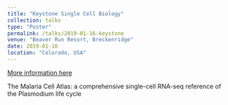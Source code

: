 ```yaml
---
title: "Keystone Single Cell Biology"
collection: talks
type: "Poster"
permalink: /talks/2019-01-16-keystone
venue: "Beaver Run Resort, Breckenridge"
date: 2019-01-16
location: "Colorado, USA"
---
```


[More information here](https://tks.keystonesymposia.org/index.cfm?e=Web.Meeting.Program&meetingid=1610&subTab=program)

The Malaria Cell Atlas: a comprehensive single-cell RNA-seq reference of the Plasmodium life cycle 
